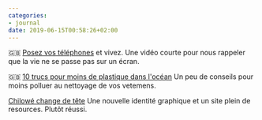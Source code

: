 ```yaml
---
categories:
- journal
date: 2019-06-15T00:58:26+02:00
---
```


🇬🇧 [Posez vos téléphones](https://vimeo.com/317442956) et vivez. Une vidéo courte pour nous rappeler que la vie ne se passe pas sur un écran.

🇬🇧 [10 trucs pour moins de plastique dans l'océan](https://stopmicrowaste.com/en/tenfortheocean) Un peu de conseils pour moins polluer au nettoyage de vos vetemens.

[Chilowé change de tête](https://www.chilowe.com/) Une nouvelle identité graphique et un site plein de resources. Plutôt réussi.
